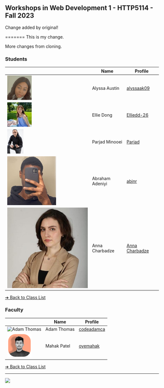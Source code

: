 <style>@import url("//readme.codeadam.ca/readme.css");</style>

## Workshops in Web Development 1 - HTTP5114 - Fall 2023

Change added by original!

=======
This is my change.

More changes from cloning.

### Students

|                                                    | Name                   | Profile                                             |
| -------------------------------------------------- | ---------------------- | --------------------------------------------------- |
|  ![Alyssa](images/alyssaak09.png)                  | Alyssa Austin          | [alyssaak09](student/alyssaak09)                    |
| ![Ellie Dong](images/ellieDong.jpg) | Ellie Dong | [Elliedd-26](students/Elliedd-26) |
| ![Parjad Minooei](images/ParjadM.jpg) | Parjad Minooei  | [Parjad](students/parjad)        |
| ![abjnr](images/abjnr.png)                  | Abraham Adeniyi | [abjnr](students/abjnr) |
| ![Anna Charbadze](images/annacharbadze.jpeg) | Anna Charbadze | [Anna Charbadze](https://annacharbadze.github.io/Markdown-Portfolio/) |

[&#10132; Back to Class List](/)


### Faculty

|                                       | Name        | Profile                          |
| ------------------------------------- | ----------- | -------------------------------- |
| ![Adam Thomas](images/codeadamca.png) | Adam Thomas | [codeadamca](faculty/codeadamca) |
| ![Mahak Patel](images/oyemahak.png)   | Mahak Patel | [oyemahak](students/oyemahak)    |

[&#10132; Back to Class List](/)

---

<a href="https://brickmmo.com">
<img src="https://brickmmo.com/images/brickmmo-logo-horizontal.jpg" width="100">
</a>
